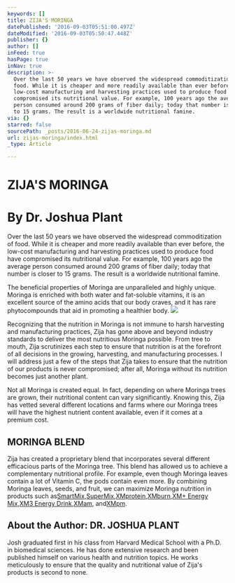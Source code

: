 ```yaml
---
keywords: []
title: ZIJA'S MORINGA
datePublished: '2016-09-03T05:51:00.497Z'
dateModified: '2016-09-03T05:50:47.448Z'
publisher: {}
author: []
inFeed: true
hasPage: true
inNav: true
description: >-
  Over the last 50 years we have observed the widespread commoditization of
  food. While it is cheaper and more readily available than ever before, the
  low-cost manufacturing and harvesting practices used to produce food have
  compromised its nutritional value. For example, 100 years ago the average
  person consumed around 200 grams of fiber daily; today that number is closer
  to 15 grams. The result is a worldwide nutritional famine.
via: {}
starred: false
sourcePath: _posts/2016-06-24-zijas-moringa.md
url: zijas-moringa/index.html
_type: Article

---
```

# ZIJA'S MORINGA

# By Dr. Joshua Plant

Over the last 50 years we have observed the widespread commoditization of food. While it is cheaper and more readily available than ever before, the low-cost manufacturing and harvesting practices used to produce food have compromised its nutritional value. For example, 100 years ago the average person consumed around 200 grams of fiber daily; today that number is closer to 15 grams. The result is a worldwide nutritional famine.

The beneficial properties of Moringa are unparalleled and highly unique. Moringa is enriched with both water and fat-soluble vitamins, it is an excellent source of the amino acids that our body craves, and it has rare phytocompounds that aid in promoting a healthier body.
![](https://s3-us-west-2.amazonaws.com/the-grid-img/p/ca21b7441f16a48f6832b72667a1bdbf3dfb14d6.jpg)

Recognizing that the nutrition in Moringa is not immune to harsh harvesting and manufacturing practices, Zija has gone above and beyond industry standards to deliver the most nutritious Moringa possible. From tree to mouth, Zija scrutinizes each step to ensure that nutrition is at the forefront of all decisions in the growing, harvesting, and manufacturing processes. I will address just a few of the steps that Zija takes to ensure that the nutrition of our products is never compromised; after all, Moringa without its nutrition becomes just another plant.

Not all Moringa is created equal. In fact, depending on where Moringa trees are grown, their nutritional content can vary significantly. Knowing this, Zija has vetted several different locations and farms where our Moringa trees will have the highest nutrient content available, even if it comes at a premium cost.

## MORINGA BLEND

Zija has created a proprietary blend that incorporates several different efficacious parts of the Moringa tree. This blend has allowed us to achieve a complementary nutritional profile. For example, even though Moringa leaves contain a lot of Vitamin C, the pods contain even more. By combining Moringa leaves, seeds, and fruit, we can maximize Moringa nutrition in products such as[SmartMix][0],[SuperMix][1],[XMprotein][2],[XMburn][3],[XM+ Energy Mix][4],[XM3 Energy Drink][5],[XMam][6], and[XMpm][7].

## About the Author: DR. JOSHUA PLANT

Josh graduated first in his class from Harvard Medical School with a Ph.D. in biomedical sciences. He has done extensive research and been published himself on various health and nutrition topics. He works meticulously to ensure that the quality and nutritional value of Zija's products is second to none.

[0]: http://www.familytimeusa.myzija.com/products/smartmix/index.html?country=
[1]: http://www.familytimeusa.myzija.com/products/supermix/index.html?country=
[2]: http://www.familytimeusa.myzija.com/products/xmprotein/index.html?country=
[3]: http://www.familytimeusa.myzija.com/products/xmburn/index.html?country=
[4]: http://www.familytimeusa.myzija.com/products/xmplus/index.html?country=
[5]: http://www.familytimeusa.myzija.com/products/xm3/index.html?country=
[6]: http://www.familytimeusa.myzija.com/products/xmam/index.html?country=
[7]: http://www.familytimeusa.myzija.com/products/xmpm/index.html?country=